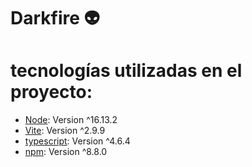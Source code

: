 # Darkfire :alien:

# tecnologías utilizadas en el proyecto:

* [Node](https://nodejs.org/es/): Version ^16.13.2 
* [Vite](https://vitejs.dev/guide/#scaffolding-your-first-vite-project): Version ^2.9.9
* [typescript](https://www.typescriptlang.org/): Version ^4.6.4
* [npm](https://www.npmjs.com/): Version ^8.8.0


